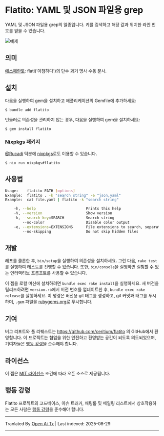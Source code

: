 # Flatito: YAML 및 JSON 파일용 grep

YAML 및 JSON 파일용 grep의 일종입니다. 키를 검색하고 해당 값과 위치한 라인 번호를 얻을 수 있습니다.

![예제](https://raw.githubusercontent.com/ceritium/flatito/master/docs/screenshot.png)

## 의미

[에스페란토](https://en.wiktionary.org/wiki/flatito): flati('아첨하다')의 단수 과거 명사 수동 분사.

## 설치

다음을 실행하여 gem을 설치하고 애플리케이션의 Gemfile에 추가하세요:

    $ bundle add flatito

번들러로 의존성을 관리하지 않는 경우, 다음을 실행하여 gem을 설치하세요:

    $ gem install flatito

### Nixpkgs 패키지

[@Rucadi](https://github.com/Rucadi) 덕분에 [nixpkgs](https://search.nixos.org/packages?channel=unstable&show=flatito)로도 이용할 수 있습니다.

    $ nix run nixpkgs#flatito


## 사용법

```sh
Usage:    flatito PATH [options]
Example:  flatito . -k "search string" -e "json,yaml"
Example:  cat file.yaml | flatito -k "search string"

    -h, --help                       Prints this help
    -V, --version                    Show version
    -k, --search-key=SEARCH          Search string
        --no-color                   Disable color output
    -e, --extensions=EXTENSIONS      File extensions to search, separated by comma, default: (json,yaml,yaml)
        --no-skipping                Do not skip hidden files
```
## 개발

레포를 클론한 후, `bin/setup`을 실행하여 의존성을 설치하세요. 그런 다음, `rake test`를 실행하여 테스트를 진행할 수 있습니다. 또한, `bin/console`을 실행하면 실험할 수 있는 인터랙티브 프롬프트를 사용할 수 있습니다.

이 젬을 로컬 머신에 설치하려면 `bundle exec rake install`을 실행하세요. 새 버전을 릴리즈하려면 `version.rb`에서 버전 번호를 업데이트한 후, `bundle exec rake release`를 실행하세요. 이 명령은 버전용 git 태그를 생성하고, git 커밋과 태그를 푸시하며, `.gem` 파일을 [rubygems.org](https://rubygems.org)로 푸시합니다.

## 기여

버그 리포트와 풀 리퀘스트는 https://github.com/ceritium/flatito 의 GitHub에서 환영합니다. 이 프로젝트는 협업을 위한 안전하고 환영받는 공간이 되도록 의도되었으며, 기여자들은 [행동 강령](https://github.com/ceritium/flatito/blob/master/CODE_OF_CONDUCT.md)을 준수해야 합니다.

## 라이선스

이 젬은 [MIT 라이선스](https://opensource.org/licenses/MIT) 조건에 따라 오픈 소스로 제공됩니다.

## 행동 강령

Flatito 프로젝트의 코드베이스, 이슈 트래커, 채팅룸 및 메일링 리스트에서 상호작용하는 모든 사람은 [행동 강령](https://github.com/ceritium/flatito/blob/master/CODE_OF_CONDUCT.md)을 준수해야 합니다.



---

Tranlated By [Open Ai Tx](https://github.com/OpenAiTx/OpenAiTx) | Last indexed: 2025-08-29

---